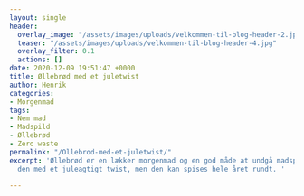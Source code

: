 ```yaml
---
layout: single
header:
  overlay_image: "/assets/images/uploads/velkommen-til-blog-header-2.jpg"
  teaser: "/assets/images/uploads/velkommen-til-blog-header-4.jpg"
  overlay_filter: 0.1
  actions: []
date: 2020-12-09 19:51:47 +0000
title: Øllebrød med et juletwist
author: Henrik
categories:
- Morgenmad
tags:
- Nem mad
- Madspild
- Øllebrød
- Zero waste
permalink: "/Ollebrod-med-et-juletwist/"
excerpt: 'Øllebrød er en lækker morgenmad og en god måde at undgå madspild. Her krydres
  den med et juleagtigt twist, men den kan spises hele året rundt. '

---
```

